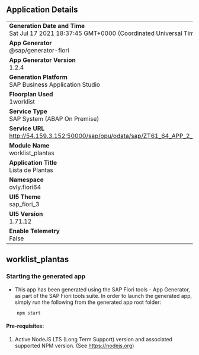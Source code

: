 ## Application Details
|               |
| ------------- |
|**Generation Date and Time**<br>Sat Jul 17 2021 18:37:45 GMT+0000 (Coordinated Universal Time)|
|**App Generator**<br>@sap/generator-fiori|
|**App Generator Version**<br>1.2.4|
|**Generation Platform**<br>SAP Business Application Studio|
|**Floorplan Used**<br>1worklist|
|**Service Type**<br>SAP System (ABAP On Premise)|
|**Service URL**<br>http://54.159.3.152:50000/sap/opu/odata/sap/ZT61_64_APP_2_SRV
|**Module Name**<br>worklist_plantas|
|**Application Title**<br>Lista de Plantas|
|**Namespace**<br>ovly.fiori64|
|**UI5 Theme**<br>sap_fiori_3|
|**UI5 Version**<br>1.71.12|
|**Enable Telemetry**<br>False|

## worklist_plantas



### Starting the generated app

-   This app has been generated using the SAP Fiori tools - App Generator, as part of the SAP Fiori tools suite.  In order to launch the generated app, simply run the following from the generated app root folder:

```
    npm start
```

#### Pre-requisites:

1. Active NodeJS LTS (Long Term Support) version and associated supported NPM version.  (See https://nodejs.org)


